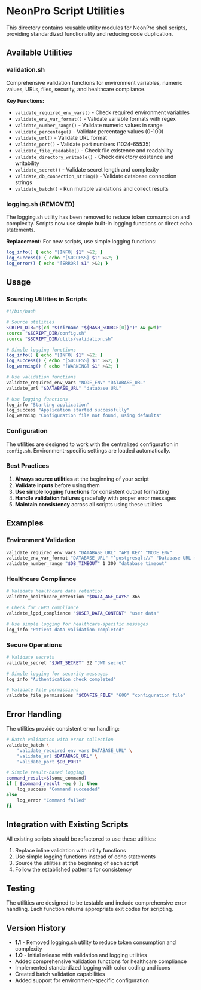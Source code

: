 # NeonPro Script Utilities

This directory contains reusable utility modules for NeonPro shell scripts, providing standardized functionality and reducing code duplication.

## Available Utilities

### validation.sh
Comprehensive validation functions for environment variables, numeric values, URLs, files, security, and healthcare compliance.

**Key Functions:**
- `validate_required_env_vars()` - Check required environment variables
- `validate_env_var_format()` - Validate variable formats with regex
- `validate_number_range()` - Validate numeric values in range
- `validate_percentage()` - Validate percentage values (0-100)
- `validate_url()` - Validate URL format
- `validate_port()` - Validate port numbers (1024-65535)
- `validate_file_readable()` - Check file existence and readability
- `validate_directory_writable()` - Check directory existence and writability
- `validate_secret()` - Validate secret length and complexity
- `validate_db_connection_string()` - Validate database connection strings
- `validate_batch()` - Run multiple validations and collect results

### logging.sh (REMOVED)
The logging.sh utility has been removed to reduce token consumption and complexity. Scripts now use simple built-in logging functions or direct echo statements.

**Replacement:**
For new scripts, use simple logging functions:
```bash
log_info() { echo "[INFO] $1" >&2; }
log_success() { echo "[SUCCESS] $1" >&2; }
log_error() { echo "[ERROR] $1" >&2; }
```

## Usage

### Sourcing Utilities in Scripts

```bash
#!/bin/bash

# Source utilities
SCRIPT_DIR="$(cd "$(dirname "${BASH_SOURCE[0]}")" && pwd)"
source "$SCRIPT_DIR/config.sh"
source "$SCRIPT_DIR/utils/validation.sh"

# Simple logging functions
log_info() { echo "[INFO] $1" >&2; }
log_success() { echo "[SUCCESS] $1" >&2; }
log_warning() { echo "[WARNING] $1" >&2; }

# Use validation functions
validate_required_env_vars "NODE_ENV" "DATABASE_URL"
validate_url "$DATABASE_URL" "database URL"

# Use logging functions
log_info "Starting application"
log_success "Application started successfully"
log_warning "Configuration file not found, using defaults"
```

### Configuration

The utilities are designed to work with the centralized configuration in `config.sh`. Environment-specific settings are loaded automatically.



### Best Practices

1. **Always source utilities** at the beginning of your script
2. **Validate inputs** before using them
3. **Use simple logging functions** for consistent output formatting
4. **Handle validation failures** gracefully with proper error messages
5. **Maintain consistency** across all scripts using these utilities

## Examples

### Environment Validation
```bash
validate_required_env_vars "DATABASE_URL" "API_KEY" "NODE_ENV"
validate_env_var_format "DATABASE_URL" "^postgresql://" "Database URL must start with postgresql://"
validate_number_range "$DB_TIMEOUT" 1 300 "database timeout"
```

### Healthcare Compliance
```bash
# Validate healthcare data retention
validate_healthcare_retention "$DATA_AGE_DAYS" 365

# Check for LGPD compliance
validate_lgpd_compliance "$USER_DATA_CONTENT" "user data"

# Use simple logging for healthcare-specific messages
log_info "Patient data validation completed"
```

### Secure Operations
```bash
# Validate secrets
validate_secret "$JWT_SECRET" 32 "JWT secret"

# Simple logging for security messages
log_info "Authentication check completed"

# Validate file permissions
validate_file_permissions "$CONFIG_FILE" "600" "configuration file"
```

## Error Handling

The utilities provide consistent error handling:

```bash
# Batch validation with error collection
validate_batch \
    "validate_required_env_vars DATABASE_URL" \
    "validate_url $DATABASE_URL" \
    "validate_port $DB_PORT"

# Simple result-based logging
command_result=$(some_command)
if [ $command_result -eq 0 ]; then
    log_success "Command succeeded"
else
    log_error "Command failed"
fi
```

## Integration with Existing Scripts

All existing scripts should be refactored to use these utilities:

1. Replace inline validation with utility functions
2. Use simple logging functions instead of echo statements
3. Source the utilities at the beginning of each script
4. Follow the established patterns for consistency

## Testing

The utilities are designed to be testable and include comprehensive error handling. Each function returns appropriate exit codes for scripting.

## Version History

- **1.1** - Removed logging.sh utility to reduce token consumption and complexity
- **1.0** - Initial release with validation and logging utilities
- Added comprehensive validation functions for healthcare compliance
- Implemented standardized logging with color coding and icons
- Created batch validation capabilities
- Added support for environment-specific configuration
